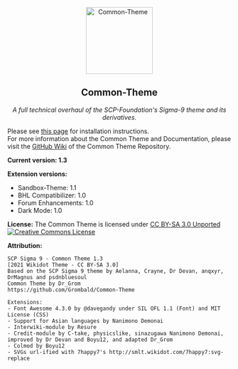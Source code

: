<p align="center">
   <img src="http://o5command-int.wdfiles.com/local--files/tech-team:main/scp_tt_logo-small.png" alt="Common-Theme" height="150px">
</p>

<h2 align="center">Common-Theme</h2>

<p align="center">
    <em>A full technical overhaul of the SCP-Foundation's Sigma-9 theme and its derivatives.</em>
</p>

Please see [this page](https://github.com/Grombald/Common-Theme/wiki/Basic-installation) for installation instructions. <br>
For more information about the Common Theme and Documentation, please visit the [GitHub Wiki](https://github.com/Grombald/Common-Theme/wiki) of the Common Theme Repository.

**Current version: 1.3**

**Extension versions:**
- Sandbox-Theme: 1.1
- BHL Compatibilizer: 1.0
- Forum Enhancements: 1.0
- Dark Mode: 1.0

**License:** The Common Theme is licensed under [CC BY-SA 3.0 Unported](https://github.com/Grombald/Common-Theme/blob/master/LICENSE.md)<br>
<a rel="license" href="http://creativecommons.org/licenses/by-sa/3.0/"><img alt="Creative Commons License" style="border-width:0" src="https://i.creativecommons.org/l/by-sa/3.0/88x31.png" /></a>

**Attribution:**
```
SCP Sigma 9 - Common Theme 1.3
[2021 Wikidot Theme - CC BY-SA 3.0]
Based on the SCP Sigma 9 theme by Aelanna, Crayne, Dr Devan, anqxyr, DrMagnus and psdnbluesoul
Common Theme by Dr_Grom
https://github.com/Grombald/Common-Theme

Extensions:
- Font Awesome 4.3.0 by @davegandy under SIL OFL 1.1 (Font) and MIT License (CSS)
- Support for Asian languages by Nanimono Demonai
- Interwiki-module by Resure
- Credit-module by C-take, physicslike, sinazugawa Nanimono Demonai, improved by Dr Devan and Boyu12, and adapted Dr_Grom
- Colmod by Boyu12
- SVGs url-ified with 7happy7's http://smlt.wikidot.com/7happy7:svg-replace
```
